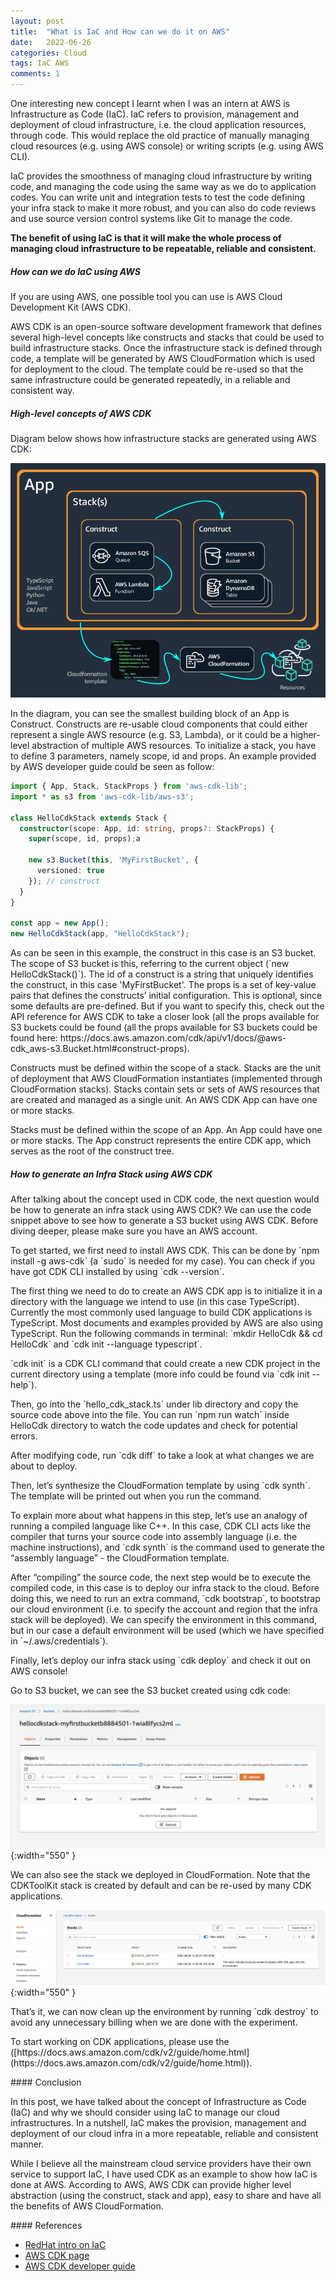 ```yaml
---
layout: post
title:  "What is IaC and How can we do it on AWS"
date:   2022-06-26
categories: Cloud
tags: IaC AWS 
comments: 1
---
```

<p> 
One interesting new concept I learnt when I was an intern at AWS is Infrastructure as Code (IaC). 
IaC refers to provision, management and deployment of cloud infrastructure, i.e. the cloud application resources, through code. 
This would replace the old practice of manually managing cloud resources (e.g. using AWS console) or writing scripts (e.g. using AWS CLI).
</p>
<p>
IaC provides the smoothness of managing cloud infrastructure by writing code, and managing the code using the same way as we do to application codes. 
You can write unit and integration tests to test the code defining your infra stack to make it more robust, and you can also do code reviews and use source version control systems like Git to manage the code.
</p>
<p> 
<b>The benefit of using IaC is that it will make the whole process of managing cloud infrastructure to be repeatable, reliable and consistent.</b>
</p>

##### How can we do IaC using AWS

<p> 
If you are using AWS, one possible tool you can use is AWS Cloud Development Kit (AWS CDK).  
</p>

<p> 
AWS CDK is an open-source software development framework that defines several high-level concepts like constructs and stacks that could be used to build infrastructure stacks. Once the infrastructure stack is defined through code, a template will be generated by AWS CloudFormation which is used for deployment to the cloud. The template could be re-used so that the same infrastructure could be generated repeatedly, in a reliable and consistent way.
</p>

##### High-level concepts of AWS CDK
<p>
Diagram below shows how infrastructure stacks are generated using AWS CDK:  
</p>

![High-level concepts in AWS CDK](/assets/images/AppStacks.png)

<p>
  In the diagram, you can see the smallest building block of an App is Construct. Constructs are re-usable cloud components that could either represent a single AWS resource (e.g. S3, Lambda), or it could be a higher-level abstraction of multiple AWS resources. To initialize a stack, you have to define 3 parameters, namely scope, id and props. An example provided by AWS developer guide could be seen as follow:
</p>

```TypeScript
import { App, Stack, StackProps } from 'aws-cdk-lib';
import * as s3 from 'aws-cdk-lib/aws-s3';

class HelloCdkStack extends Stack {
  constructor(scope: App, id: string, props?: StackProps) {
    super(scope, id, props);a

    new s3.Bucket(this, 'MyFirstBucket', {
      versioned: true
    }); // construct
  }
}

const app = new App();
new HelloCdkStack(app, "HelloCdkStack");
```

<p>
  As can be seen in this example, the construct in this case is an S3 bucket. 
  The scope of S3 bucket is this, referring to the current object (`new HelloCdkStack()`). 
  The id of a construct is a string that uniquely identifies the construct, in this case 'MyFirstBucket'. 
  The props is a set of key-value pairs that defines the constructs’ initial configuration. 
  This is optional, since some defaults are pre-defined. But if you want to specify this, check out the API reference for AWS CDK to take a closer look (all the props available for S3 buckets could be found (all the props available for S3 buckets could be found here: https://docs.aws.amazon.com/cdk/api/v1/docs/@aws-cdk_aws-s3.Bucket.html#construct-props).
</p>
<p>
Constructs must be defined within the scope of a stack. Stacks are the unit of deployment that AWS CloudFormation instantiates (implemented through CloudFormation stacks). Stacks contain sets or sets of AWS resources that are created and managed as a single unit. An AWS CDK App can have one or more stacks.  
</p>
<p>
Stacks must be defined within the scope of an App. An App could have one or more stacks. The App construct represents the entire CDK app, which serves as the root of the construct tree.  
</p>

##### How to generate an Infra Stack using AWS CDK
<p>
 After talking about the concept used in CDK code, the next question would be how to generate an infra stack using AWS CDK? We can use the code snippet above to see how to generate a S3 bucket using AWS CDK. Before diving deeper, please make sure you have an AWS account. 
</p>
<p>
 To get started, we first need to install AWS CDK. This can be done by `npm install -g aws-cdk` (a `sudo` is needed for my case). 
  You can check if you have got CDK CLI installed by using `cdk --version`.
</p>
<p>
 The first thing we need to do to create an AWS CDK app is to initialize it in a directory with the language we intend to use (in this case TypeScript). Currently the most commonly used language to build CDK applications is TypeScript. Most documents and examples provided by AWS are also using TypeScript.
 Run the following commands in terminal: `mkdir HelloCdk && cd HelloCdk` and `cdk init --language typescript`.
</p>
<p>
 `cdk init` is a CDK CLI command that could create a new CDK project in the current directory using a template (more info could be found via `cdk init --help`). 
 </p>
 <p>
 Then, go into the `hello_cdk_stack.ts` under lib directory and copy the source code above into the file. You can run `npm run watch` inside HelloCdk directory to watch the code updates and check for potential errors.  
</p>
<p>
 After modifying code, run `cdk diff` to take a look at what changes we are about to deploy. 
</p>
<p>
  Then, let’s synthesize the CloudFormation template by using `cdk synth`. The template will be printed out when you run the command.
 </p>
 <p>
 To explain more about what happens in this step, let’s use an analogy of running a compiled language like C++. In this case, CDK CLI acts like the compiler that turns your source code into assembly language (i.e. the machine instructions), and `cdk synth` is the command used to generate the “assembly language” - the CloudFormation template.
</p>
<p>
  After “compiling” the source code, the next step would be to execute the compiled code, in this case is to deploy our infra stack to the cloud. Before doing this, we need to run an extra command, `cdk bootstrap`, to bootstrap our cloud environment (i.e. to specify the account and region that the infra stack will be deployed). We can specify the environment in this command, but in our case a default environment will be used (which we have specified in `~/.aws/credentials`).
</p>
<p>
  Finally, let’s deploy our infra stack using `cdk deploy` and check it out on AWS console!
 </p>
 <p>
 Go to S3 bucket, we can see the S3 bucket created using cdk code:
</p>

![S3 bucket generate by CDK code](/assets/images/s3.png){:width="550" }

<p>
 We can also see the stack we deployed in CloudFormation. Note that the CDKToolKit stack is created by default and can be re-used by many CDK applications.
 </p>
 
![CloudFormation Stacks generate by CDK code](/assets/images/Cfn.png){:width="550" }

<p>
 That’s it, we can now clean up the environment by running `cdk destroy` to avoid any unnecessary billing when we are done with the experiment. 
 </p>
 <p>
 To start working on CDK applications, please use the 
  ([https://docs.aws.amazon.com/cdk/v2/guide/home.html](https://docs.aws.amazon.com/cdk/v2/guide/home.html)). 
 </p>
#### Conclusion
<p>
 In this post, we have talked about the concept of Infrastructure as Code (IaC) and why we should consider using IaC to manage our cloud infrastructures. In a nutshell, IaC makes the provision, management and deployment of our cloud infra in a more repeatable, reliable and consistent manner.
</p>
<p>
 While I believe all the mainstream cloud service providers have their own service to support IaC, I have used CDK as an example to show how IaC is done at AWS. According to AWS, AWS CDK can provide higher level abstraction (using the construct, stack and app), easy to share and have all the benefits of AWS CloudFormation. 
</p>
#### References

- [RedHat intro on IaC](https://www.redhat.com/en/topics/automation/what-is-infrastructure-as-code-iac)
- [AWS CDK page](https://aws.amazon.com/cdk/)
- [AWS CDK developer guide](https://docs.aws.amazon.com/cdk/v2/guide/home.html)
